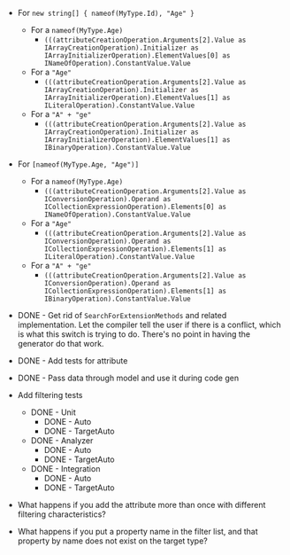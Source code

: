 * For `new string[] { nameof(MyType.Id), "Age" }`
  * For a `nameof(MyType.Age)`
    * `(((attributeCreationOperation.Arguments[2].Value as IArrayCreationOperation).Initializer as IArrayInitializerOperation).ElementValues[0] as INameOfOperation).ConstantValue.Value`
  * For a `"Age"`
    * `(((attributeCreationOperation.Arguments[2].Value as IArrayCreationOperation).Initializer as IArrayInitializerOperation).ElementValues[1] as ILiteralOperation).ConstantValue.Value`
  * For a `"A" + "ge"`
    * `(((attributeCreationOperation.Arguments[2].Value as IArrayCreationOperation).Initializer as IArrayInitializerOperation).ElementValues[1] as IBinaryOperation).ConstantValue.Value`
* For `[nameof(MyType.Age, "Age")]`
  * For a `nameof(MyType.Age)`
    * `(((attributeCreationOperation.Arguments[2].Value as IConversionOperation).Operand as ICollectionExpressionOperation).Elements[0] as INameOfOperation).ConstantValue.Value`
  * For a `"Age"`
    * `(((attributeCreationOperation.Arguments[2].Value as IConversionOperation).Operand as ICollectionExpressionOperation).Elements[1] as ILiteralOperation).ConstantValue.Value`
  * For a `"A" + "ge"`
    * `(((attributeCreationOperation.Arguments[2].Value as IConversionOperation).Operand as ICollectionExpressionOperation).Elements[1] as IBinaryOperation).ConstantValue.Value`

* DONE - Get rid of `SearchForExtensionMethods` and related implementation. Let the compiler tell the user if there is a conflict, which is what this switch is trying to do. There's no point in having the generator do that work.
* DONE - Add tests for attribute
* DONE - Pass data through model and use it during code gen
* Add filtering tests
    * DONE - Unit
        * DONE - Auto
        * DONE - TargetAuto
    * DONE - Analyzer
        * DONE - Auto
        * DONE - TargetAuto
    * DONE - Integration
        * DONE - Auto
        * DONE - TargetAuto
* What happens if you add the attribute more than once with different filtering characteristics?
* What happens if you put a property name in the filter list, and that property by name does not exist on the target type?